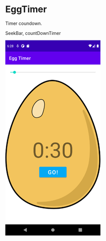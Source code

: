# EggTimer
Timer coundown. 

SeekBar, countDownTimer 

<img src="https://github.com/Marko2407/EggTimer/blob/master/egg_TImerScreenshot_1615570120.png?" width="300">

